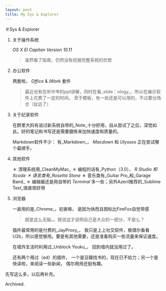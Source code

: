 ```yaml
---
layout: post
title: My Sys & Explorer
---
```

＃Sys & Explorer

1. 关于操作系统

	_OS X El Capitan Version 10.11_

	> 虽然看了指南，仍然没有挖掘完整系统的优势

2. 办公软件

	两套啦， _Office_ & _iWork_ 套件

	> 最近也有在听许岑的ppt讲解，同时在看_slide：ology_，所以在展示软件上花费了一定的时间。 至于模板，有一些还是可以用的，不过要分场合（扯远了）

3. 关于纪录软件

	在群里大妈有说过新系统自带的_Note_十分好用，自从尝试了之后，深觉如此。好的笔记和书写还是需要磨练来加快速度和质量的。

	Markdown软件不少： 有_Markdown_、 _Macdown_ 和 _Ulysses_ 正在尝试哪个最顺手。

4. 其他软件

	＊ 清理系统用_CleanMyMac_
	＊ 编程的话有_Python（3.0）_、 _R Studio_ 和 _Xcode_
	＊ 语言类有_Rosetta Stone_
	＊ 音乐类有_Guitar Pro_和_Garage Band_
	＊ 编辑器还是用自带的 _Terminal_ 多一些；另外Azeril推荐的_Sublime Text_很直观好用

5. 浏览器

	一直用的是_Chrome_，初衷嘛， 是因为快而且图标比FireFox自觉带感
	> 就是这么无脑。。按说这才说明自己是大众的一部分，不是么？
	 
	插件最常用的是付费的_JayProxy_， 我只是上上社交软件，极偶尔看看U2b，所以感觉够用。要是有其他需要，还是准备购买一些流量来保证速度。

	在墙外生活时利用过_Unblock Youku_， 回到墙内就没用过了。

	还有两个用过（ed）的插件， 一个是豆瓣找书的，现在已不给力；另一个是快读啦，来阅读一些新闻， 偶尔用用还挺有趣。

先写这么多，以后再补充。

Archived.